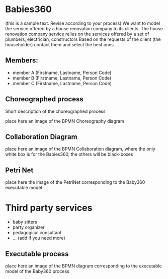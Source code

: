 # Babies360
(this is a sample text. Revise according to your process)
We want to model the service offered by a house renovation company to its clients. The house renovation company service relies on the services offered by a set of plumbers, electrician, constructors
Based on the requests of the client (the householder) contact them and select the best ones

## Members:
* member A (Firstname, Lastname, Person Code) 
* member B (Firstname, Lastname, Person Code)
* member C (Firstname, Lastname, Person Code)

## Choreographed process
Short description of the choreographed process

place here an image of the BPMN Choreography diagram


## Collaboration Diagram

place here an image of the BPMN Collaboration diagram, where the only white box is for the Babies360, the others will be black-boxes

## Petri Net

place here the image of the PetriNet corresponding to the Baby360 executable model

# Third party services
* baby sitters
* party organizer
* pedagogical consultant
* ... (add if you need more)


## Executable process

place here an image of the BPMN diagram corresponding to the executable model of the Baby360 process



